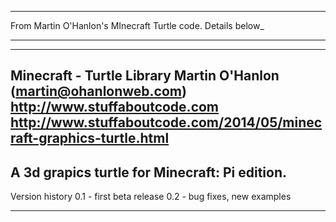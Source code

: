 ____________
From Martin O'Hanlon's MInecraft Turtle code. Details below_
____________
-------------------------------------------------------------------------------
Minecraft - Turtle Library
Martin O'Hanlon (martin@ohanlonweb.com)
http://www.stuffaboutcode.com
http://www.stuffaboutcode.com/2014/05/minecraft-graphics-turtle.html
-------------------------------------------------------------------------------
A 3d grapics turtle for Minecraft: Pi edition.
------------------------------------------------------------------------------

Version history
0.1 - first beta release
0.2 - bug fixes, new examples

-------------------------------------------------------------------------------
